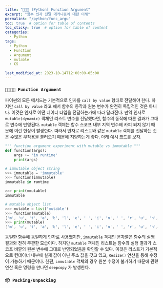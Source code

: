 ```yaml
---
title: "👨‍💻🐍 [Python] Function Argument"
excerpt: "함수 인자 전달 메커니즘에 대한 이해"
permalink: "/python/func_argu"
toc: true  # option for table of contents
toc_sticky: true  # option for table of content
categories:
  - Python
tags:
  - Python
  - Function
  - Argument
  - mutable
  - CS
  
last_modified_at: 2023-10-14T12:00:00-05:00
---
```


### **`👨‍👩‍👧‍👦 Function Argument`**

파이썬의 모든 메서드는 기본적으로 인자를 `call by value` 형태로 전달해야 한다. 하지만 `call by value` 라고 해서 함수의 동작과 원본 변수가 완전히 독립적인 것은 아니다. 이것은 인자로 어떤 데이터 타입을 전달하는가에 따라 달라진다. 만약 인자로 `mutable(dynamic)` 객체인 리스트 변수를 전달했다면, 함수의 동작에 따른 결과가 그대로 변수에 반영된다. `mutable` 객체는 함수 스코프 내부 지역 변수에 카피 되지 않기 때문에 이런 현상이 발생한다. 따라서 인자로 리스트와 같은 `mutable` 객체를 전달하는 것은 수많은 부작용을 불러오기 때문에 지양하는게 좋다. 아래 예시 코드를 보자.

```python
""" function argument experiment with mutable vs immutable """
def function(args):
    args += 'in runtime'
    print(args)

# immutable object string
>>> immutable = 'immutable'
>>> function(immutable)
immutable in runtime 

>>> print(mmutable)
immutable

# mutable object list
>>> mutable = list('mutable')
>>> function(mutable)
['m', 'u', 't', 'a', 'b', 'l', 'e', ' ', 'i', 'n', ' ', 'r', 'u', 'n', 't', 'i', 'm', 'e']
>>> print(mutable)
['m', 'u', 't', 'a', 'b', 'l', 'e', ' ', 'i', 'n', ' ', 'r', 'u', 'n', 't', 'i', 'm', 'e']
```

동일한 함수에 동일하게 인자로 사용했지만, `immutable` 객체인 문자열은 함수의 실행 결과와 전혀 무관한 모습이다. 하지만 `mutable` 객체인 리스트는 함수의 실행 결과가 스코프 바깥의 원본 변수에 그대로 반영되었음을 확인할 수 있다. 이것은 리스트가 기본적으로 컨테이너 내부에 실제 값이 아닌 주소 값을 갖고 있고, `Resize()` 연산을 통해 수정이 가능하기 때문이다. 한편, `immutable` 객체의 경우 원본 수정이 불가하기 때문에 관련 연산 혹은 명령을 만나면 `deepcopy` 가 발생한다. 

### **`📦 Packing/Unpacking`**